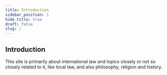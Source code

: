 ```yaml
---
title: Introduction 
sidebar_position: 1
hide_title: true
draft: false
slug: /
---
```


## Introduction 

This site is primarily about international law and topics closely or not so closely related to it, like local law, and also philosophy, religion and history. 